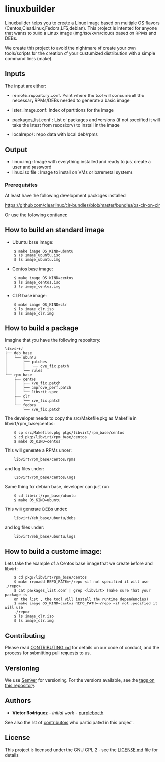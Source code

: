 # linuxbuilder

Linuxbuilder helps you to create a Linux image based on multiple OS flavors
(Centos,ClearLinux,Fedora,LFS,debian). This project is intented for anyone that wants
to build a Linux Image (img/iso/kvm/cloud) based on RPMs and DEBs. 

We create this project to avoid the nightmare of create your own tools/scripts
for the creation of your custumized distribution with a simple command lines (make). 

## Inputs

The input are either: 

* remote_repository.conf: Point where the tool will consume all the
  necessary RPMs/DEBs needed to generate a basic image

* ister_image.conf: Index of partitions for the image

* packages_list.conf : List of packages and versions (if not specified it will
  take the latest from repository) to install in the image

* localrepo/ : repo data with local deb/rpms

## Output

* linux.img : Image with everything installed and ready to just create a user
  and password 
* linux.iso file : Image to install on VMs or baremetal systems


### Prerequisites

At least have the following development packages installed 

https://github.com/clearlinux/clr-bundles/blob/master/bundles/os-clr-on-clr

Or use the following contianer: 

<TBD>


## How to build an standard image

* Ubuntu base image:

```
    $ make image OS_KIND=ubuntu
    $ ls image_ubuntu.iso
    $ ls image_ubuntu.img
```

* Centos base image:

```
    $ make image OS_KIND=centos
    $ ls image_centos.iso
    $ ls image_centos.img
```
* CLR base image:

```
    $ make image OS_KIND=clr
    $ ls image_clr.iso
    $ ls image_clr.img
```


## How to build a package

Imagine that you have the following repository: 

```
libvirt/
├── deb_base
│   └── ubuntu
│       ├── patches
│       │   └── cve_fix.patch
│       └── rules
└── rpm_base
    ├── centos
    │   ├── cve_fix.patch
    │   ├── improve_perf.patch
    │   └── libvrit.spec
    ├── clr
    │   └── cve_fix.patch
    └── fedora
        └── cve_fix.patch

```

The developer needs to  copy the src/Makefile.pkg
as Makefile in libvirt/rpm_base/centos:

```
    $ cp src/Makefile.pkg pkgs/libvirt/rpm_base/centos
    $ cd pkgs/libvirt/rpm_base/centos
    $ make OS_KIND=centos
```
This will generate a RPMs under:

```
    libvirt/rpm_base/centos/rpms 
```

and log files under:

```
    libvirt/rpm_base/centos/logs
```

Same thing for debian base, developer can just run 

```
    $ cd libvirt/rpm_base/ubuntu
    $ make OS_KIND=ubuntu
```
This will generate DEBs under:

```
    libvirt/deb_base/ubuntu/debs
```

and log files under:

```
    libvirt/deb_base/ubuntu/logs
```

## How to build a custome image:

Lets take the example of a Centos base image that we create before and libvirt:

```
    $ cd pkgs/libvirt/rpm_base/centos
    $ make repoadd REPO_PATH=~/repo <if not specified it will use ./repo>
    $ cat packages_list.conf | grep <libvirt> (make sure that your package is
    on the list , the tool will install the runtime dependencies)
    $ make image OS_KIND=centos REPO_PATH=~/repo <if not specified it will use
    ./repo>
    $ ls image_clr.iso
    $ ls image_clr.img
```


## Contributing

Please read [CONTRIBUTING.md](https://gist.github.com/PurpleBooth/b24679402957c63ec426) for details on our code of conduct, and the process for submitting pull requests to us.

## Versioning

We use [SemVer](http://semver.org/) for versioning. For the versions available, see the [tags on this repository](https://github.com/your/project/tags). 

## Authors

* **Victor Rodriguez** - *initial work* - [purplebooth](https://github.com/VictorRodriguez)

See also the list of [contributors](https://github.com/your/project/contributors) who participated in this project.

## License

This project is licensed under the GNU GPL 2 - see the [LICENSE.md](LICENSE.md) file for details

